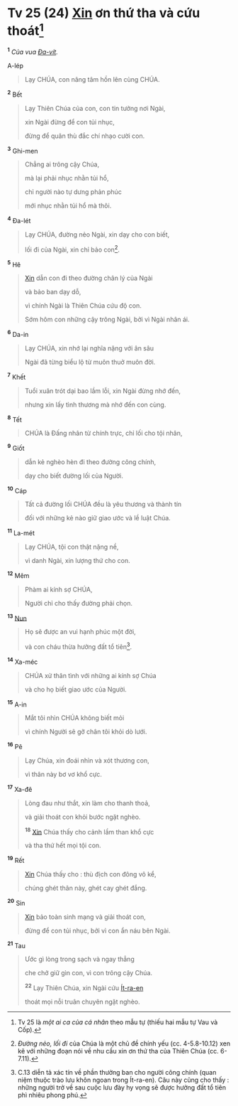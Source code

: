 # Tv 25 (24) [Xin]() ơn thứ tha và cứu thoát[^1-cc0a0780-0b57-4f1a-85d1-6a3a73e07efb]
<sup><b>1</b></sup> *Của vua [Đa-vít]().*

A-lép

> Lạy CHÚA, con nâng tâm hồn lên cùng CHÚA.

<sup><b>2</b></sup> Bết

> Lạy Thiên Chúa của con, con tin tưởng nơi Ngài,
>
> xin Ngài đừng để con tủi nhục,
>
> đừng để quân thù đắc chí nhạo cười con.

<sup><b>3</b></sup> Ghi-men

> Chẳng ai trông cậy Chúa,
>
> mà lại phải nhục nhằn tủi hổ,
>
> chỉ người nào tự dưng phản phúc
>
> mới nhục nhằn tủi hổ mà thôi.

<sup><b>4</b></sup> Đa-lét

> Lạy CHÚA, đường nẻo Ngài, xin dạy cho con biết,
>
> lối đi của Ngài, xin chỉ bảo con[^2-cc0a0780-0b57-4f1a-85d1-6a3a73e07efb].

<sup><b>5</b></sup> Hê

> [Xin]() dẫn con đi theo đường chân lý của Ngài
>
> và bảo ban dạy dỗ,
>
> vì chính Ngài là Thiên Chúa cứu độ con.
>
> Sớm hôm con những cậy trông Ngài, bởi vì Ngài nhân ái.

<sup><b>6</b></sup> Da-in

> Lạy CHÚA, xin nhớ lại nghĩa nặng với ân sâu
>
> Ngài đã từng biểu lộ từ muôn thuở muôn đời.

<sup><b>7</b></sup> Khết

> Tuổi xuân trót dại bao lầm lỗi, xin Ngài đừng nhớ đến,
>
> nhưng xin lấy tình thương mà nhớ đến con cùng.

<sup><b>8</b></sup> Tết

> CHÚA là Đấng nhân từ chính trực, chỉ lối cho tội nhân,

<sup><b>9</b></sup> Giốt

> dẫn kẻ nghèo hèn đi theo đường công chính,
>
> dạy cho biết đường lối của Người.

<sup><b>10</b></sup> Cáp

> Tất cả đường lối CHÚA đều là yêu thương và thành tín
>
> đối với những kẻ nào giữ giao ước và lề luật Chúa.

<sup><b>11</b></sup> La-mét

> Lạy CHÚA, tội con thật nặng nề,
>
> vì danh Ngài, xin lượng thứ cho con.

<sup><b>12</b></sup> Mêm

> Phàm ai kính sợ CHÚA,
>
> Người chỉ cho thấy đường phải chọn.

<sup><b>13</b></sup> [Nun]()

> Họ sẽ được an vui hạnh phúc một đời,
>
> và con cháu thừa hưởng đất tổ tiên[^3-cc0a0780-0b57-4f1a-85d1-6a3a73e07efb].

<sup><b>14</b></sup> Xa-méc

> CHÚA xử thân tình với những ai kính sợ Chúa
>
> và cho họ biết giao ước của Người.

<sup><b>15</b></sup> A-in

> Mắt tôi nhìn CHÚA không biết mỏi
>
> vì chính Người sẽ gỡ chân tôi khỏi dò lưới.

<sup><b>16</b></sup> Pê

> Lạy Chúa, xin đoái nhìn và xót thương con,
>
> vì thân này bơ vơ khổ cực.

<sup><b>17</b></sup> Xa-đê

> Lòng đau như thắt, xin làm cho thanh thoả,
>
> và giải thoát con khỏi bước ngặt nghèo.
>
> <sup><b>18</b></sup> [Xin]() Chúa thấy cho cảnh lầm than khổ cực
>
> và tha thứ hết mọi tội con.

<sup><b>19</b></sup> Rết

> [Xin]() Chúa thấy cho : thù địch con đông vô kể,
>
> chúng ghét thân này, ghét cay ghét đắng.

<sup><b>20</b></sup> Sin

> [Xin]() bảo toàn sinh mạng và giải thoát con,
>
> đừng để con tủi nhục, bởi vì con ẩn náu bên Ngài.

<sup><b>21</b></sup> Tau

> Ước gì lòng trong sạch và ngay thẳng
>
> che chở giữ gìn con, vì con trông cậy Chúa.
>
> <sup><b>22</b></sup> Lạy Thiên Chúa, xin Ngài cứu [Ít-ra-en]()
>
> thoát mọi nỗi truân chuyên ngặt nghèo.

[^1-cc0a0780-0b57-4f1a-85d1-6a3a73e07efb]: Tv 25 là *một ai ca của cá nhân* theo mẫu tự (thiếu hai mẫu tự Vau và Cốp).
[^2-cc0a0780-0b57-4f1a-85d1-6a3a73e07efb]: *Đường nẻo, lối đi* của Chúa là một chủ đề chính yếu (cc. 4-5.8-10.12) xen kẽ với những đoạn nói về nhu cầu xin ơn thứ tha của Thiên Chúa (cc. 6-7.11).
[^3-cc0a0780-0b57-4f1a-85d1-6a3a73e07efb]: C.13 diễn tả xác tín về phần thưởng ban cho người công chính (quan niệm thuộc trào lưu khôn ngoan trong Ít-ra-en). Câu này cũng cho thấy : những người trở về sau cuộc lưu đày hy vọng sẽ được hưởng đất tổ tiên phì nhiêu phong phú.